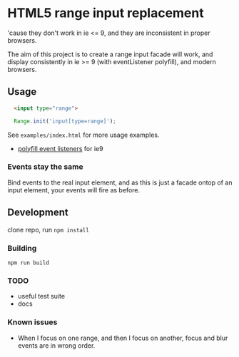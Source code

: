# HTML5 range input replacement

'cause they don't work in ie <= 9, and they are inconsistent in proper browsers.

The aim of this project is to create a range input facade will work, and display
consistently in ie >= 9 (with eventListener polyfill), and modern browsers.


## Usage

```html
  <input type="range">
```

```javascript
  Range.init('input[type=range]');
```

See `examples/index.html` for more usage examples.

* [polyfill
  event listeners](https://developer.mozilla.org/en-US/docs/Web/API/EventTarget/addEventListener?redirectlocale=en-US&redirectslug=DOM%2FEventTarget.addEventListener) for ie9

### Events stay the same

Bind events to the real input element, and as this is just a facade ontop of an
input element, your events will fire as before.

## Development

clone repo, run `npm install`

### Building

`npm run build`

### TODO

* useful test suite
* docs

### Known issues

* When I focus on one range, and then I focus on another, focus and blur events
  are in wrong order.
